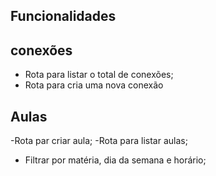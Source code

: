 ## Funcionalidades


## conexões

- Rota para listar o total de conexões;
- Rota para cria uma nova conexão

## Aulas

-Rota par criar aula;
-Rota para listar aulas;
 - Filtrar por matéria, dia da semana e horário;



